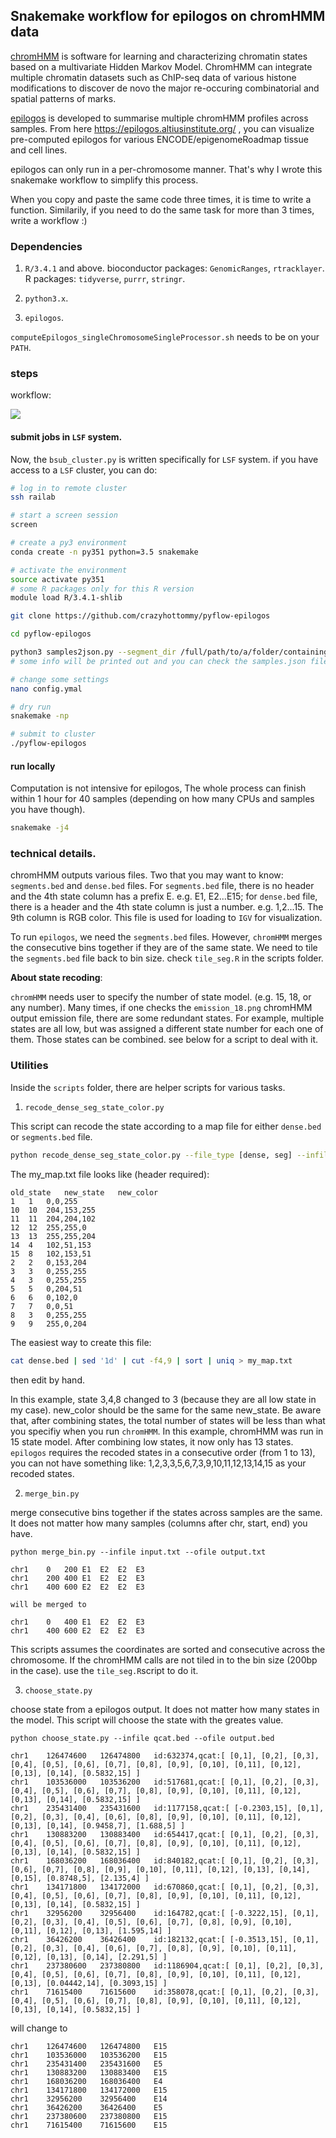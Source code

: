 ## Snakemake workflow for epilogos on chromHMM data

[chromHMM](http://compbio.mit.edu/ChromHMM/) is software for learning and characterizing chromatin states based on a multivariate Hidden Markov Model. ChromHMM can integrate multiple chromatin datasets such as ChIP-seq data of various histone modifications to discover de novo the major re-occuring combinatorial and spatial patterns of marks.

[epilogos](https://github.com/Altius/epilogos) is developed to summarise multiple chromHMM profiles across samples.
From here https://epilogos.altiusinstitute.org/ , you can visualize pre-computed epilogos for
various ENCODE/epigenomeRoadmap tissue and cell lines.

epilogos can only run in a  per-chromosome manner. That's why I wrote this snakemake workflow to
simplify this process.

When you copy and paste the same code three times, it is time to write a function. Similarily, if
you need to do the same task for more than 3 times, write a workflow :)

### Dependencies

1. `R/3.4.1` and above.
bioconductor packages: `GenomicRanges`, `rtracklayer`.
R packages:  `tidyverse`, `purrr`, `stringr`.

2. `python3.x`.

3. `epilogos`.

`computeEpilogos_singleChromosomeSingleProcessor.sh` needs to be on your `PATH`.


### steps

workflow:

![](./pics/rulegraph.png)

#### submit jobs in `LSF` system.

Now, the `bsub_cluster.py` is written specifically for `LSF` system. if you have
access to a `LSF` cluster, you can do:

```bash
# log in to remote cluster
ssh railab

# start a screen session
screen

# create a py3 environment
conda create -n py351 python=3.5 snakemake

# activate the environment
source activate py351
# some R packages only for this R version
module load R/3.4.1-shlib

git clone https://github.com/crazyhottommy/pyflow-epilogos

cd pyflow-epilogos

python3 samples2json.py --segment_dir /full/path/to/a/folder/containing/segments
# some info will be printed out and you can check the samples.json file.

# change some settings
nano config.ymal

# dry run
snakemake -np

# submit to cluster
./pyflow-epilogos

```

#### run locally
Computation is not intensive for epilogos, The whole process can finish within 1 hour for 40 samples (depending on
how many CPUs and samples you have though).

```bash
snakemake -j4
```


### technical details.

chromHMM outputs various files. Two that you may want to know: `segments.bed` and `dense.bed` files.
For `segments.bed` file, there is no header and the 4th state column has a prefix E. e.g. E1, E2...E15;
for `dense.bed` file, there is a header and the 4th state column is just a number. e.g. 1,2...15. The 9th column is RGB color.
This file is used for loading to `IGV` for visualization.

To run `epilogos`, we need the `segments.bed` files. However, `chromHMM` merges the consecutive bins together if they are of the
same state. We need to tile the `segments.bed` file back to bin size.  check `tile_seg.R` in the scripts folder.

**About state recoding**:

`chromHMM` needs user to specify the number of state model. (e.g. 15, 18, or any number). Many times, if one checks the
`emission_18.png` chromHMM output emission file, there are some redundant states. For example, multiple states are all low, but was assigned a different state number for each one of them. Those states can be combined. see below for a script to deal with it.


### Utilities

Inside the `scripts` folder, there are helper scripts for various tasks.

1. `recode_dense_seg_state_color.py`

This script can recode the state according to a map file for either `dense.bed` or `segments.bed` file.

```bash
python recode_dense_seg_state_color.py --file_type [dense, seg] --infile segment_dense.bed --state_color_map my_map.txt  --ofile segment_new_color.bed`
```

The my_map.txt file looks like (header required):

```
old_state	new_state	new_color
1	1	0,0,255
10	10	204,153,255
11	11	204,204,102
12	12	255,255,0
13	13	255,255,204
14	4	102,51,153
15	8	102,153,51
2	2	0,153,204
3	3	0,255,255
4	3	0,255,255
5	5	0,204,51
6	6	0,102,0
7	7	0,0,51
8	3	0,255,255
9	9	255,0,204
```
The easiest way to create this file:

```bash
cat dense.bed | sed '1d' | cut -f4,9 | sort | uniq > my_map.txt
```

then edit by hand.

In this example, state 3,4,8 changed to 3 (because they are all low state in my case).
new_color should be the same for the same new_state. Be aware that, after combining states, the
total number of states will be less than what you specifiy when you run `chromHMM`. In this example,
chromHMM was run in 15 state model. After combining low states, it now only has 13 states. `epilogos`
requires the recoded states in a consecutive order (from 1 to 13), you can not have something like:
1,2,3,3,5,6,7,3,9,10,11,12,13,14,15 as your recoded states.

2. `merge_bin.py`

merge consecutive bins together if the states across samples
are the same. It does not matter how many samples (columns after chr, start, end)
you have.

`python merge_bin.py --infile input.txt --ofile output.txt`

```
chr1    0   200 E1  E2  E2  E3
chr1    200 400 E1  E2  E2  E3
chr1    400 600 E2  E2  E2  E3

will be merged to

chr1    0   400 E1  E2  E2  E3
chr1    400 600 E2  E2  E2  E3
```

This scripts assumes the coordinates are sorted and consecutive across the chromosome.
If the chromHMM calls are not tiled in to the bin size (200bp in the case). use
the `tile_seg.R`script to do it.

3. `choose_state.py`

choose state from a epilogos output. It does not matter how many states in the model.
This script will choose the state with the greates value.

`python choose_state.py --infile qcat.bed --ofile output.bed`

```
chr1	126474600	126474800	id:632374,qcat:[ [0,1], [0,2], [0,3], [0,4], [0,5], [0,6], [0,7], [0,8], [0,9], [0,10], [0,11], [0,12], [0,13], [0,14], [0.5832,15] ]
chr1	103536000	103536200	id:517681,qcat:[ [0,1], [0,2], [0,3], [0,4], [0,5], [0,6], [0,7], [0,8], [0,9], [0,10], [0,11], [0,12], [0,13], [0,14], [0.5832,15] ]
chr1	235431400	235431600	id:1177158,qcat:[ [-0.2303,15], [0,1], [0,2], [0,3], [0,4], [0,6], [0,8], [0,9], [0,10], [0,11], [0,12], [0,13], [0,14], [0.9458,7], [1.688,5] ]
chr1	130883200	130883400	id:654417,qcat:[ [0,1], [0,2], [0,3], [0,4], [0,5], [0,6], [0,7], [0,8], [0,9], [0,10], [0,11], [0,12], [0,13], [0,14], [0.5832,15] ]
chr1	168036200	168036400	id:840182,qcat:[ [0,1], [0,2], [0,3], [0,6], [0,7], [0,8], [0,9], [0,10], [0,11], [0,12], [0,13], [0,14], [0,15], [0.8748,5], [2.135,4] ]
chr1	134171800	134172000	id:670860,qcat:[ [0,1], [0,2], [0,3], [0,4], [0,5], [0,6], [0,7], [0,8], [0,9], [0,10], [0,11], [0,12], [0,13], [0,14], [0.5832,15] ]
chr1	32956200	32956400	id:164782,qcat:[ [-0.3222,15], [0,1], [0,2], [0,3], [0,4], [0,5], [0,6], [0,7], [0,8], [0,9], [0,10], [0,11], [0,12], [0,13], [1.595,14] ]
chr1	36426200	36426400	id:182132,qcat:[ [-0.3513,15], [0,1], [0,2], [0,3], [0,4], [0,6], [0,7], [0,8], [0,9], [0,10], [0,11], [0,12], [0,13], [0,14], [2.291,5] ]
chr1	237380600	237380800	id:1186904,qcat:[ [0,1], [0,2], [0,3], [0,4], [0,5], [0,6], [0,7], [0,8], [0,9], [0,10], [0,11], [0,12], [0,13], [0.04442,14], [0.3093,15] ]
chr1	71615400	71615600	id:358078,qcat:[ [0,1], [0,2], [0,3], [0,4], [0,5], [0,6], [0,7], [0,8], [0,9], [0,10], [0,11], [0,12], [0,13], [0,14], [0.5832,15] ]
```
will change to

```
chr1	126474600	126474800	E15
chr1	103536000	103536200	E15
chr1	235431400	235431600	E5
chr1	130883200	130883400	E15
chr1	168036200	168036400	E4
chr1	134171800	134172000	E15
chr1	32956200	32956400	E14
chr1	36426200	36426400	E5
chr1	237380600	237380800	E15
chr1	71615400	71615600	E15
```
